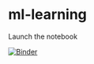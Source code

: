 # ml-learning

Launch the notebook

[![Binder](https://mybinder.org/badge_logo.svg)](https://mybinder.org/v2/gh/baltricks/ml-learning/HEAD?filepath=MyPublicMachineLearning.ipynb)

